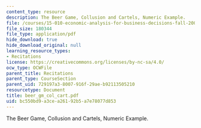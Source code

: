 ```yaml
---
content_type: resource
description: The Beer Game, Collusion and Cartels, Numeric Example.
file: /courses/15-010-economic-analysis-for-business-decisions-fall-2004/bc550bd9a3cea26192b5a7e78077d853_beer_gm_col_cart.pdf
file_size: 180344
file_type: application/pdf
hide_download: true
hide_download_original: null
learning_resource_types:
- Recitations
license: https://creativecommons.org/licenses/by-nc-sa/4.0/
ocw_type: OCWFile
parent_title: Recitations
parent_type: CourseSection
parent_uid: 729197a3-8007-916f-29ae-b92113505210
resourcetype: Document
title: beer_gm_col_cart.pdf
uid: bc550bd9-a3ce-a261-92b5-a7e78077d853
---
```

The Beer Game, Collusion and Cartels, Numeric Example.